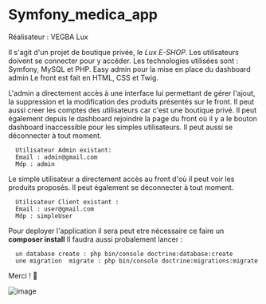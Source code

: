 # Symfony_medica_app

Réalisateur : VEGBA Lux

Il s'agit d'un projet de boutique privée, le *Lux E-SHOP*. Les utilisateurs doivent se connecter pour y accéder.
Les technologies utilisées sont : Symfony, MySQL et PHP.
Easy admin pour la mise en place du dashboard admin
Le front est fait en HTML, CSS et Twig.

L'admin a directement accès à une interface lui permettant de gérer l'ajout, la suppression et la modification des produits présentés sur le front. Il peut aussi creer les comptes des utilisateurs car c'est une boutique privé.
Il peut également depuis le dashboard rejoindre la page du front où il y a le bouton dashboard inaccessible pour les simples utilisateurs. 
Il peut aussi se déconnecter à tout moment.

      Utilisateur Admin existant:
      Email : admin@gmail.com
      Mdp : admin

Le simple utilisateur a directement accès au front d'où il peut voir les produits proposés. 
Il peut également se déconnecter à tout moment.

      Utilisateur Client existant :
      Email : user@gmail.com
      Mdp : simpleUser

Pour deployer l'application il sera peut etre nécessaire ce faire un **composer install** 
Il faudra aussi probalement lancer : 

      un database create : php bin/console doctrine:database:create
      une migration  migrate : php bin/console doctrine:migrations:migrate

Merci ! 😤


![image](https://user-images.githubusercontent.com/71674056/229573967-566de9e8-bd12-4b41-a15f-f328b95f97af.png)
